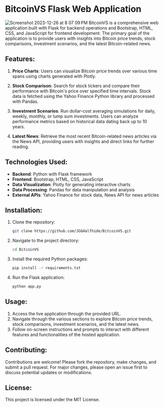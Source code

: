 # BitcoinVS Flask Web Application
![Screenshot 2023-12-26 at 8 07 09 PM](https://github.com/JGGHalfhide/BitcoinVS/assets/141737227/a14b986b-e87b-4ad0-a6ca-ea6ca4155018)
BitcoinVS is a comprehensive web application built with Flask for backend operations and Bootstrap, HTML, CSS, and JavaScript for frontend development. The primary goal of the application is to provide users with insights into Bitcoin price trends, stock comparisons, investment scenarios, and the latest Bitcoin-related news.

## Features:

1. **Price Charts**: Users can visualize Bitcoin price trends over various time spans using charts generated with Plotly.
  
2. **Stock Comparison**: Search for stock tickers and compare their performance with Bitcoin's price over specified time intervals. Stock data is fetched using the Yahoo Finance Python library and processed with Pandas.

3. **Investment Scenarios**: Run dollar-cost averaging simulations for daily, weekly, monthly, or lump sum investments. Users can analyze performance metrics based on historical data dating back up to 10 years.

4. **Latest News**: Retrieve the most recent Bitcoin-related news articles via the News API, providing users with insights and direct links for further reading.

## Technologies Used:

- **Backend**: Python with Flask framework
- **Frontend**: Bootstrap, HTML, CSS, JavaScript
- **Data Visualization**: Plotly for generating interactive charts
- **Data Processing**: Pandas for data manipulation and analysis
- **External APIs**: Yahoo Finance for stock data, News API for news articles

## Installation:

1. Clone the repository:
   ```bash
   git clone https://github.com/JGGHalfhide/BitcoinVS.git
   ```

2. Navigate to the project directory:
   ```bash
   cd BitcoinVS
   ```

3. Install the required Python packages:
   ```bash
   pip install -r requirements.txt
   ```

4. Run the Flask application:
   ```bash
   python app.py
   ```

## Usage:

1.	Access the live application through the provided URL.
2.	Navigate through the various sections to explore Bitcoin price trends, stock comparisons, investment scenarios, and the latest news.
3.	Follow on-screen instructions and prompts to interact with different features and functionalities of the hosted application.

## Contributing:

Contributions are welcome! Please fork the repository, make changes, and submit a pull request. For major changes, please open an issue first to discuss potential updates or modifications.

## License:

This project is licensed under the MIT License.

